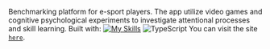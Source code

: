 Benchmarking platform for e-sport players. The app utilize video games and cognitive psychological experiments to investigate attentional processes and skill learning. 
Built with: [![My Skills](https://img.shields.io/badge/next.js-000000?style=for-the-badge&logo=nextdotjs&logoColor=white)](https://skillicons.dev)
![TypeScript](https://img.shields.io/badge/TypeScript-007ACC?style=for-the-badge&logo=typescript&logoColor=white)
You can visit the site [`here`](https://platform-app.herokuapp.com).
